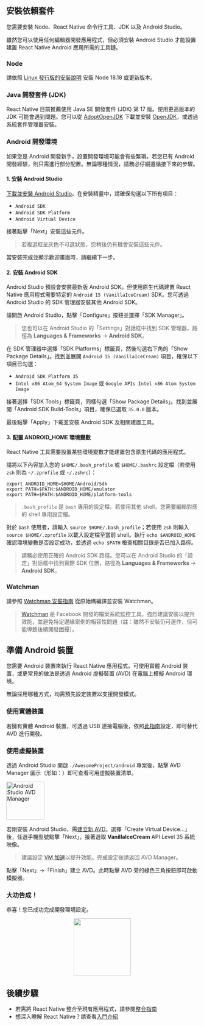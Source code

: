 ## 安裝依賴套件

您需要安裝 Node、React Native 命令行工具、JDK 以及 Android Studio。

雖然您可以使用任何編輯器開發應用程式，但必須安裝 Android Studio 才能設置建置 React Native Android 應用所需的工具鏈。

<h3>Node</h3>

請依照 [Linux 發行版的安裝說明](https://nodejs.org/en/download/package-manager/) 安裝 Node 18.18 或更新版本。

<h3>Java 開發套件 (JDK)</h3>

React Native 目前推薦使用 Java SE 開發套件 (JDK) 第 17 版。使用更高版本的 JDK 可能會遇到問題。您可以從 [AdoptOpenJDK](https://adoptopenjdk.net/) 下載並安裝 [OpenJDK](https://openjdk.java.net)，或透過系統套件管理器安裝。

<h3>Android 開發環境</h3>

如果您是 Android 開發新手，設置開發環境可能會有些繁瑣。若您已有 Android 開發經驗，則只需進行部分配置。無論哪種情況，請務必仔細遵循接下來的步驟。

<h4 id="android-studio">1. 安裝 Android Studio</h4>

[下載並安裝 Android Studio](https://developer.android.com/studio/index.html)。在安裝精靈中，請確保勾選以下所有項目：

- `Android SDK`
- `Android SDK Platform`
- `Android Virtual Device`

接著點擊「Next」安裝這些元件。

> 若複選框呈灰色不可選狀態，您稍後仍有機會安裝這些元件。

當安裝完成並顯示歡迎畫面時，請繼續下一步。

<h4 id="android-sdk">2. 安裝 Android SDK</h4>

Android Studio 預設會安裝最新版 Android SDK。但使用原生代碼建置 React Native 應用程式需要特定的 `Android 15 (VanillaIceCream)` SDK。您可透過 Android Studio 的 SDK 管理器安裝其他 Android SDK。

請開啟 Android Studio，點擊「Configure」按鈕並選擇「SDK Manager」。

> 您也可以在 Android Studio 的「Settings」對話框中找到 SDK 管理器，路徑為 **Languages & Frameworks** → **Android SDK**。

在 SDK 管理器中選擇「SDK Platforms」標籤頁，然後勾選右下角的「Show Package Details」。找到並展開 `Android 15 (VanillaIceCream)` 項目，確保以下項目已勾選：

- `Android SDK Platform 35`
- `Intel x86 Atom_64 System Image` 或 `Google APIs Intel x86 Atom System Image`

接著選擇「SDK Tools」標籤頁，同樣勾選「Show Package Details」。找到並展開「Android SDK Build-Tools」項目，確保已選取 `35.0.0` 版本。

最後點擊「Apply」下載並安裝 Android SDK 及相關建置工具。

<h4>3. 配置 ANDROID_HOME 環境變數</h4>

React Native 工具需要設置某些環境變數才能建置包含原生代碼的應用程式。

請將以下內容加入您的 `$HOME/.bash_profile` 或 `$HOME/.bashrc` 設定檔（若使用 `zsh` 則為 `~/.zprofile` 或 `~/.zshrc`）：

```shell
export ANDROID_HOME=$HOME/Android/Sdk
export PATH=$PATH:$ANDROID_HOME/emulator
export PATH=$PATH:$ANDROID_HOME/platform-tools
```

> `.bash_profile` 是 `bash` 專用的設定檔。若使用其他 shell，您需要編輯對應的 shell 專用設定檔。

對於 `bash` 使用者，請輸入 `source $HOME/.bash_profile`；若使用 `zsh` 則輸入 `source $HOME/.zprofile` 以載入設定檔至當前 shell。執行 `echo $ANDROID_HOME` 確認環境變數是否設定成功，並透過 `echo $PATH` 檢查相關目錄是否已加入路徑。

> 請務必使用正確的 Android SDK 路徑。您可以在 Android Studio 的「設定」對話框中找到實際 SDK 位置，路徑為 **Languages & Frameworks** → **Android SDK**。

<h3>Watchman</h3>

請參照 [Watchman 安裝指南](https://facebook.github.io/watchman/docs/install#buildinstall) 從原始碼編譯並安裝 Watchman。

> [Watchman](https://facebook.github.io/watchman/docs/install) 是 Facebook 開發的檔案系統監控工具。強烈建議安裝以提升效能，並避免特定邊緣案例的相容性問題（註：雖然不安裝仍可運作，但可能導致後續開發困擾）。

<h2>準備 Android 裝置</h2>

您需要 Android 裝置來執行 React Native 應用程式。可使用實體 Android 裝置，或更常見的做法是透過 Android 虛擬裝置 (AVD) 在電腦上模擬 Android 環境。

無論採用哪種方式，均需預先設定裝置以支援開發模式。

<h3>使用實體裝置</h3>

若擁有實體 Android 裝置，可透過 USB 連接電腦後，依照[此指南](running-on-device.md)設定，即可替代 AVD 進行開發。

<h3>使用虛擬裝置</h3>

透過 Android Studio 開啟 `./AwesomeProject/android` 專案後，點擊 AVD Manager 圖示（形如：）即可查看可用虛擬裝置清單。

<img src="/docs/assets/GettingStartedAndroidStudioAVD.svg" alt="Android Studio AVD Manager" width="100"/>

若剛安裝 Android Studio，需[建立新 AVD](https://developer.android.com/studio/run/managing-avds.html)。選擇「Create Virtual Device...」後，任選手機型號點擊「Next」，接著選取 **VanillaIceCream** API Level 35 系統映像。

> 建議設定 [VM 加速](https://developer.android.com/studio/run/emulator-acceleration.html#vm-linux)以提升效能。完成設定後請返回 AVD Manager。

點擊「Next」→「Finish」建立 AVD。此時點擊 AVD 旁的綠色三角按鈕即可啟動模擬器。

<h3>大功告成！</h3>

恭喜！您已成功完成開發環境設定。

<center><img src="/docs/assets/GettingStartedCongratulations.png" width="150"></img></center>

<h2>後續步驟</h2>

- 若需將 React Native 整合至現有應用程式，請參閱[整合指南](integration-with-existing-apps.md)
- 想深入瞭解 React Native？請查看[入門介紹](getting-started)